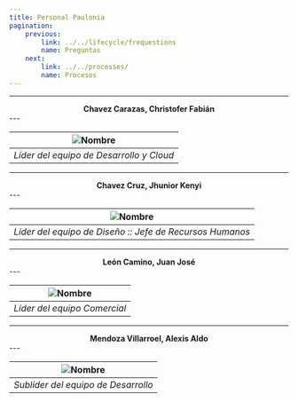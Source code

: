 ```yaml
---
title: Personal Paulonia
pagination:
    previous:
        link: ../../lifecycle/frequestions
        name: Preguntas
    next:
        link: ../../processes/
        name: Procesos
---
```


---
<center><b> Chavez Carazas, Christofer Fabián </b></center>
---

|![Nombre](../../../images/Christofer.jpg "Christofer Chavez")|
|:--:|
|*Líder del equipo de Desarrollo y Cloud*|


---
<center><b> Chavez Cruz, Jhunior Kenyi </b></center>
---

|![Nombre](../../../images/Jhunior.jpg "Jhunior Chavez")|
|:--:|
|*Líder del equipo de Diseño :: Jefe de Recursos Humanos*|

---
<center><b> León Camino, Juan José </b></center>
---

|![Nombre](../../../images/Juan.jpg "Juan León")|
|:--:|
|*Líder del equipo Comercial*|

---
<center><b> Mendoza Villarroel, Alexis Aldo </b></center>
---

|![Nombre](../../../images/Alexis.jpg "Alexis Mendoza")|
|:--:|
|*Sublíder del equipo de Desarrollo*|